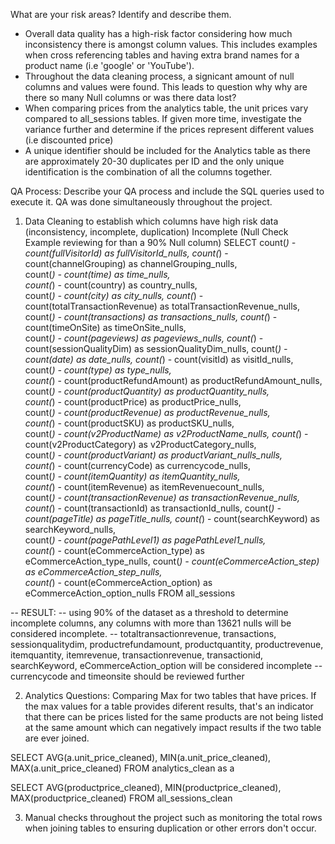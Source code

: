 What are your risk areas? Identify and describe them.

- Overall data quality has a high-risk factor considering how much inconsistency there is amongst column values. This includes examples when cross referencing tables and having extra brand names for a product name (i.e 'google' or 'YouTube').  
- Throughout the data cleaning process, a signicant amount of null columns and values were found. This leads to question why why are there so many Null columns or was there data lost?
- When comparing prices from the analytics table, the unit prices vary compared to all_sessions tables. If given more time, investigate the variance further and determine if the prices represent different values (i.e discounted price)
- A unique identifier should be included for the Analytics table as there are approximately 20-30 duplicates per ID and the only unique identification is the combination of all the columns together. 



QA Process:
Describe your QA process and include the SQL queries used to execute it.
QA was done simultaneously throughout the project. 
1. Data Cleaning to establish which columns have high risk data (inconsistency, incomplete, duplication)
  Incomplete (Null Check Example reviewing for than a 90% Null column)
SELECT 
	count(*) - count(fullVisitorId) 			as fullVisitorId_nulls,
	count(*) - count(channelGrouping) 			as channelGrouping_nulls,	
	count(*) - count(time) 						as time_nulls,	
	count(*) - count(country) 					as country_nulls,	
	count(*) - count(city) 						as city_nulls,
	count(*) - count(totalTransactionRevenue) 	as totalTransactionRevenue_nulls,	
	count(*) - count(transactions) 				as transactions_nulls,
	count(*) - count(timeOnSite) 				as timeOnSite_nulls,	
	count(*) - count(pageviews) 				as pageviews_nulls,	
	count(*) - count(sessionQualityDim) 		as sessionQualityDim_nulls,	
	count(*) - count(date) 						as date_nulls,
	count(*) - count(visitId) 					as visitId_nulls, 	
	count(*) - count(type) 						as type_nulls,	
	count(*) - count(productRefundAmount) 		as productRefundAmount_nulls, 	
	count(*) - count(productQuantity) 			as productQuantity_nulls,	
	count(*) - count(productPrice) 				as productPrice_nulls, 	
	count(*) - count(productRevenue) 			as productRevenue_nulls, 	
	count(*) - count(productSKU) 				as productSKU_nulls, 	
	count(*) - count(v2ProductName) 			as v2ProductName_nulls,	
	count(*) - count(v2ProductCategory) 		as v2ProductCategory_nulls, 	
	count(*) - count(productVariant) 			as productVariant_nulls_nulls,	
	count(*) - count(currencyCode) 				as currencycode_nulls,	
	count(*) - count(itemQuantity) 				as itemQuantity_nulls,	
	count(*) - count(itemRevenue) 				as itemRevenuecount_nulls,	
	count(*) - count(transactionRevenue) 		as transactionRevenue_nulls,	
	count(*) - count(transactionId) 			as transactionId_nulls,
	count(*) - count(pageTitle) 				as pageTitle_nulls,
	count(*) - count(searchKeyword) 			as searchKeyword_nulls, 	
	count(*) - count(pagePathLevel1) 			as pagePathLevel1_nulls,	
	count(*) - count(eCommerceAction_type) 		as eCommerceAction_type_nulls,
	count(*) - count(eCommerceAction_step) 		as eCommerceAction_step_nulls,	
	count(*) - count(eCommerceAction_option) 	as eCommerceAction_option_nulls
FROM all_sessions

-- RESULT:
-- using 90% of the dataset as a threshold to determine incomplete columns, any columns with more than 13621 nulls will be considered incomplete.
-- totaltransactionrevenue, transactions, sessionqualitydim, productrefundamount, productquantity, productrevenue, itemquantity, itemrevenue, transactionrevenue, transactionid, searchKeyword, eCommerceAction_option will be considered incomplete
-- currencycode and timeonsite should be reviewed further

2. Analytics Questions:
   Comparing Max for two tables that have prices. If the max values for a table provides diferent results, that's an indicator that there can be prices listed for the same products are not being listed at the same amount which can negatively impact results if the two table are ever joined.
   
SELECT AVG(a.unit_price_cleaned), MIN(a.unit_price_cleaned), MAX(a.unit_price_cleaned)
FROM analytics_clean as a

SELECT AVG(productprice_cleaned), MIN(productprice_cleaned), MAX(productprice_cleaned)
FROM all_sessions_clean

3. Manual checks throughout the project such as monitoring the total rows when joining tables to ensuring duplication or other errors don't occur. 
    
